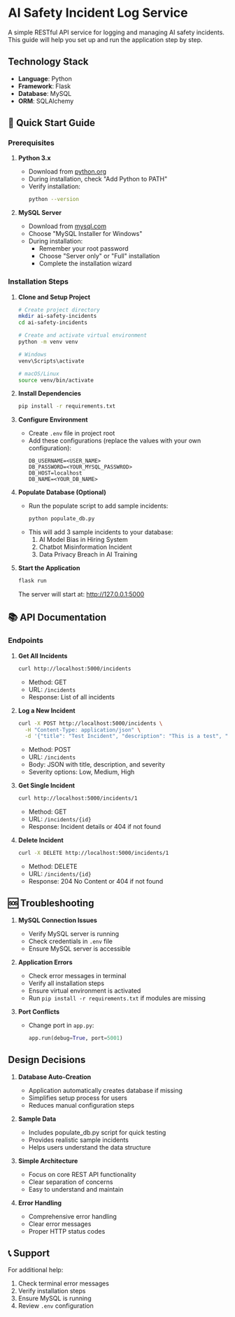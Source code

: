 # AI Safety Incident Log Service

A simple RESTful API service for logging and managing AI safety incidents. This guide will help you set up and run the application step by step.

## Technology Stack
- **Language**: Python
- **Framework**: Flask
- **Database**: MySQL
- **ORM**: SQLAlchemy

## 🚀 Quick Start Guide

### Prerequisites
1. **Python 3.x**
   - Download from [python.org](https://www.python.org/downloads/)
   - During installation, check "Add Python to PATH"
   - Verify installation:
     ```bash
     python --version
     ```

2. **MySQL Server**
   - Download from [mysql.com](https://dev.mysql.com/downloads/installer/)
   - Choose "MySQL Installer for Windows"
   - During installation:
     - Remember your root password
     - Choose "Server only" or "Full" installation
     - Complete the installation wizard

### Installation Steps

1. **Clone and Setup Project**
   ```bash
   # Create project directory
   mkdir ai-safety-incidents
   cd ai-safety-incidents

   # Create and activate virtual environment
   python -m venv venv
   
   # Windows
   venv\Scripts\activate
   
   # macOS/Linux
   source venv/bin/activate
   ```

2. **Install Dependencies**
   ```bash
   pip install -r requirements.txt
   ```

3. **Configure Environment**
   - Create `.env` file in project root
   - Add these configurations (replace the values with your own configuration):
     ```
     DB_USERNAME=<USER_NAME>
     DB_PASSWORD=<YOUR_MYSQL_PASSWROD>
     DB_HOST=localhost
     DB_NAME=<YOUR_DB_NAME>
     ```

4. **Populate Database (Optional)**
   - Run the populate script to add sample incidents:
     ```bash
     python populate_db.py
     ```
   - This will add 3 sample incidents to your database:
     1. AI Model Bias in Hiring System
     2. Chatbot Misinformation Incident
     3. Data Privacy Breach in AI Training

5. **Start the Application**
   ```bash
   flask run
   ```
   The server will start at: http://127.0.0.1:5000

## 📚 API Documentation

### Endpoints

1. **Get All Incidents**
   ```bash
   curl http://localhost:5000/incidents
   ```
   - Method: GET
   - URL: `/incidents`
   - Response: List of all incidents

2. **Log a New Incident**
   ```bash
   curl -X POST http://localhost:5000/incidents \
     -H "Content-Type: application/json" \
     -d '{"title": "Test Incident", "description": "This is a test", "severity": "Medium"}'
   ```
   - Method: POST
   - URL: `/incidents`
   - Body: JSON with title, description, and severity
   - Severity options: Low, Medium, High

3. **Get Single Incident**
   ```bash
   curl http://localhost:5000/incidents/1
   ```
   - Method: GET
   - URL: `/incidents/{id}`
   - Response: Incident details or 404 if not found

4. **Delete Incident**
   ```bash
   curl -X DELETE http://localhost:5000/incidents/1
   ```
   - Method: DELETE
   - URL: `/incidents/{id}`
   - Response: 204 No Content or 404 if not found

## 🆘 Troubleshooting

1. **MySQL Connection Issues**
   - Verify MySQL server is running
   - Check credentials in `.env` file
   - Ensure MySQL server is accessible

2. **Application Errors**
   - Check error messages in terminal
   - Verify all installation steps
   - Ensure virtual environment is activated
   - Run `pip install -r requirements.txt` if modules are missing

3. **Port Conflicts**
   - Change port in `app.py`:
     ```python
     app.run(debug=True, port=5001)
     ```

## Design Decisions

1. **Database Auto-Creation**
   - Application automatically creates database if missing
   - Simplifies setup process for users
   - Reduces manual configuration steps

2. **Sample Data**
   - Includes populate_db.py script for quick testing
   - Provides realistic sample incidents
   - Helps users understand the data structure

3. **Simple Architecture**
   - Focus on core REST API functionality
   - Clear separation of concerns
   - Easy to understand and maintain

4. **Error Handling**
   - Comprehensive error handling
   - Clear error messages
   - Proper HTTP status codes

## 📞 Support

For additional help:
1. Check terminal error messages
2. Verify installation steps
3. Ensure MySQL is running
4. Review `.env` configuration 